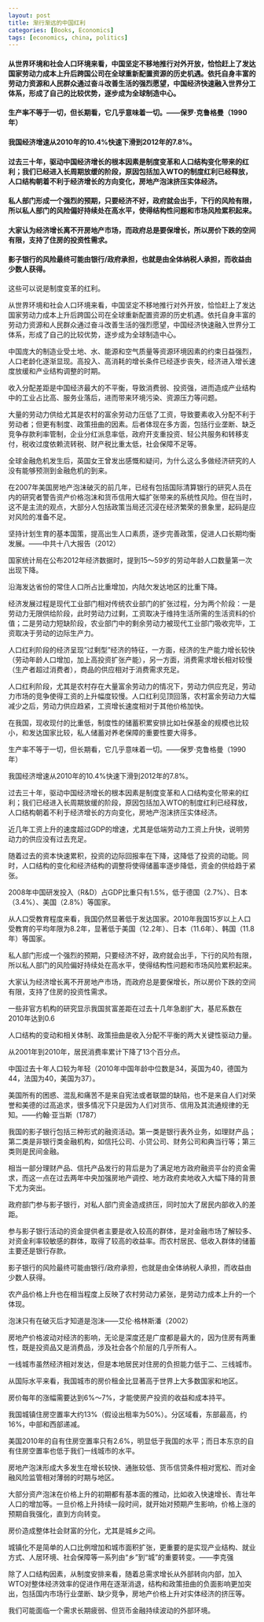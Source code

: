 ```yaml
---
layout: post
title: 渐行渐远的中国红利
categories: [Books, Economics]
tags: [economics, china, politics]
---
```

#### 从世界环境和社会人口环境来看，中国坚定不移地推行对外开放，恰恰赶上了发达国家劳动力成本上升后跨国公司在全球重新配置资源的历史机遇。依托自身丰富的劳动力资源和人民群众通过奋斗改善生活的强烈愿望，中国经济快速融入世界分工体系，形成了自己的比较优势，逐步成为全球制造中心。
#### 生产率不等于一切，但长期看，它几乎意味着一切。——保罗·克鲁格曼（1990年）
#### 我国经济增速从2010年的10.4%快速下滑到2012年的7.8%。
#### 过去三十年，驱动中国经济增长的根本因素是制度变革和人口结构变化带来的红利；我们已经进入长周期放缓的阶段，原因包括加入WTO的制度红利已经释放，人口结构朝着不利于经济增长的方向变化，房地产泡沫挤压实体经济。
#### 私人部门形成一个强烈的预期，只要经济不好，政府就会出手，下行的风险有限，所以私人部门的风险偏好持续处在高水平，使得结构性问题和市场风险累积起来。
#### 大家认为经济增长离不开房地产市场，而政府总是要保增长，所以房价下跌的空间有限，支持了住房的投资性需求。
#### 影子银行的风险最终可能由银行/政府承担，也就是由全体纳税人承担，而收益由少数人获得。
<!-- more -->
这些可以说是制度变革的红利。

从世界环境和社会人口环境来看，中国坚定不移地推行对外开放，恰恰赶上了发达国家劳动力成本上升后跨国公司在全球重新配置资源的历史机遇。依托自身丰富的劳动力资源和人民群众通过奋斗改善生活的强烈愿望，中国经济快速融入世界分工体系，形成了自己的比较优势，逐步成为全球制造中心。

中国庞大的制造业受土地、水、能源和空气质量等资源环境因素的约束日益强烈，人口老龄化逐渐显现。高投入、高消耗的增长条件已经逐步丧失，经济进入增长速度放缓和产业结构调整的时期。

收入分配差距是中国经济最大的不平衡，导致消费弱、投资强，进而造成产业结构中的工业占比高、服务业落后，进而带来环境污染、资源压力等问题。

大量的劳动力供给尤其是农村的富余劳动力压低了工资，导致要素收入分配不利于劳动者；但更有制度、政策扭曲的因素。后者体现在多方面，包括行业垄断、缺乏竞争存款利率管制，企业分红派息率低，政府开支重投资、轻公共服务和转移支付，税收过度依赖流转税、财产税比重太低，社会保障不足等。

全球金融危机发生后，英国女王曾发出感慨和疑问，为什么这么多做经济研究的人没有能够预测到金融危机的到来。

在2007年美国房地产泡沫破灭的前几年，已经有包括国际清算银行的研究人员在内的研究者警告资产价格泡沫和货币信用大幅扩张带来的系统性风险。但在当时，这不是主流的观点，大部分人包括政策当局还沉浸在经济繁荣的景象里，起码是应对风险的准备不足。

坚持计划生育的基本国策，提高出生人口素质，逐步完善政策，促进人口长期均衡发展。——中共十八大报告（2012）

国家统计局在公布2012年经济数据时，提到15～59岁的劳动年龄人口数量第一次出现下降。

沿海发达省份的常住人口所占比重增加，内陆欠发达地区的比重下降。

经济发展过程是现代工业部门相对传统农业部门的扩张过程，分为两个阶段：一是劳动力无限供给阶段，此时劳动力过剩，工资取决于维持生活所需的生活资料的价值；二是劳动力短缺阶段，农业部门中的剩余劳动力被现代工业部门吸收完毕，工资取决于劳动的边际生产力。

人口红利阶段的经济呈现“过剩型”经济的特征，一方面，经济的生产能力增长较快（劳动年龄人口增加，加上高投资扩张产能），另一方面，消费需求增长相对较慢（生产者超过消费者），商品的供应相对于消费需求充足。

人口红利阶段，尤其是农村存在大量富余劳动力的情况下，劳动力供应充足，劳动力市场的竞争使得工资的上升幅度较慢。人口红利见顶回落，农村富余劳动力大幅减少之后，劳动力供应趋紧，工资增长速度相对于其他价格加快。

在我国，现收现付的比重低，制度性的储蓄积累安排比如社保基金的规模也比较小，和发达国家比较，私人储蓄对养老保障的重要性要大得多。

生产率不等于一切，但长期看，它几乎意味着一切。——保罗·克鲁格曼（1990年）

我国经济增速从2010年的10.4%快速下滑到2012年的7.8%。

过去三十年，驱动中国经济增长的根本因素是制度变革和人口结构变化带来的红利；我们已经进入长周期放缓的阶段，原因包括加入WTO的制度红利已经释放，人口结构朝着不利于经济增长的方向变化，房地产泡沫挤压实体经济。

近几年工资上升的速度超过GDP的增速，尤其是低端劳动力工资上升快，说明劳动力的供应没有过去充足。

随着过去的资本快速累积，投资的边际回报率在下降，这降低了投资的动能。同时，人口结构的变化和经济结构的调整将使得储蓄率逐步降低，资金的供给趋于紧张。

2008年中国研发投入（R&D）占GDP比重只有1.5%，低于德国（2.7%）、日本（3.4%）、美国（2.8%）等国家。

从人口受教育程度来看，我国仍然显著低于发达国家。2010年我国15岁以上人口受教育的平均年限为8.2年，显著低于美国（12.2年）、日本（11.6年）、韩国（11.8年）等国家。

私人部门形成一个强烈的预期，只要经济不好，政府就会出手，下行的风险有限，所以私人部门的风险偏好持续处在高水平，使得结构性问题和市场风险累积起来。

大家认为经济增长离不开房地产市场，而政府总是要保增长，所以房价下跌的空间有限，支持了住房的投资性需求。

一些非官方机构的研究显示我国贫富差距在过去十几年急剧扩大，基尼系数在2010年达到0.6

人口结构的变动和相关体制、政策扭曲是收入分配不平衡的两大关键性驱动力量。

从2001年到2010年，居民消费率累计下降了13个百分点。

中国过去十年人口较为年轻（2010年中国年龄中位数是34，英国为40，德国为44，法国为40，美国为37）。

美国所有的困惑、混乱和痛苦不是来自宪法或者联盟的缺陷，也不是来自人们对荣誉和美德的过高追求，很多情况下只是因为人们对货币、信用及其流通规律的无知。——约翰·亚当斯（1787）

我国的影子银行包括三种形式的融资活动。第一类是银行表外业务，如理财产品；第二类是非银行类金融机构，如信托公司、小贷公司、财务公司和典当行等；第三类则是民间金融。

相当一部分理财产品、信托产品发行的背后是为了满足地方政府融资平台的资金需求，而这一点在过去两年中央加强房地产调控、地方政府卖地收入大幅下降的背景下尤为突出。

政府部门参与影子银行，对私人部门资金造成挤压，同时加大了居民内部收入的差距。

参与影子银行活动的资金提供者主要是收入较高的群体，是对金融市场了解较多、对资金利率较敏感的群体，取得了较高的收益率。而农村居民、低收入群体的储蓄主要还是银行存款。

影子银行的风险最终可能由银行/政府承担，也就是由全体纳税人承担，而收益由少数人获得。

农产品价格上升也在相当程度上反映了农村劳动力紧张，是劳动力成本上升的一个体现。

泡沫只有在破灭后才知道是泡沫——艾伦·格林斯潘（2002）

房地产价格波动对经济的影响，无论是深度还是广度都是最大的，因为住房有两重性，既是投资品又是消费品，涉及社会各个阶层的几乎所有人。

一线城市虽然经济相对发达，但是本地居民对住房的负担能力低于二、三线城市。

从国际水平来看，我国城市的房价租金比显著高于世界上大多数国家和地区。

房价每年的涨幅需要达到6%～7%，才能使房产投资的收益和成本持平。

我国城镇住房空置率大约13%（假设出租率为50%）。分区域看，东部最高，约16%，中部和西部递减。

美国2010年的自有住房空置率只有2.6%，明显低于我国的水平；而日本东京的自有住房空置率也低于我们一线城市的水平。

房地产泡沫形成大多发生在增长较快、通胀较低、货币信贷条件相对宽松、而对金融风险监管相对薄弱的时期与地区。

大部分资产泡沫在价格上升的初期都有基本面的推动，比如收入快速增长、青壮年人口的增加等。一旦价格上升持续一段时间，就开始对预期产生影响，价格上涨的预期自我强化，直到方向转变。

房价造成整体社会财富的分化，尤其是城乡之间。

城镇化不是简单的人口比例增加和城市面积扩张，更重要的是实现产业结构、就业方式、人居环境、社会保障等一系列由“乡”到“城”的重要转变。——李克强

除了人口结构因素，从制度安排来看，随着总需求增长从外部转向内部，加入WTO对整体经济效率的促进作用在逐渐消退，结构和政策扭曲的负面影响更加突出，包括国内市场行业垄断、缺少竞争，房地产价格上升对实体经济的挤压等。

我们可能面临一个需求长期疲弱、但货币金融持续波动的外部环境。
